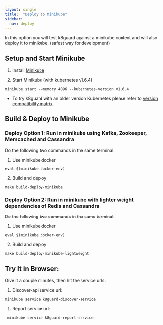 ```yaml
---
layout: single
title:  "Deploy to Minikube"
sidebar:
  nav: deploy
---
```




In this option you will test k8guard against a minikube context and will also deploy it to minikube. (safest way for development)

## Setup and Start Minikube
1. Install [Minikube](https://github.com/kubernetes/minikube/releases/tag/v0.20.0)

1. Start Minikube (with kubernetes v1.6.4)
```
minikube start --memory 4096 --kubernetes-version v1.6.4
```

* To try k8guard with an older version Kubernetes please refer to [version compatibility matrix](http://0.0.0.0:4000/deploy/versions/).


## Build & Deploy to Minikube

###  Deploy Option 1: Run in minikube using Kafka, Zookeeper, Memcached and Cassandra

Do the following two commands in the same terminal:

1. Use minikube docker
```
eval $(minikube docker-env)
```

2. Build and deploy
 ```
 make build-deploy-minikube
 ```

###  Deploy Option 2: Run in minikube with lighter weight dependencies of Redis and Cassandra

Do the following two commands in the same terminal:

1. Use minikube docker
```
eval $(minikube docker-env)
```

2. Build and deploy
 ```
 make build-deploy-minikube-lightweight
 ```


## Try It in Browser:

Give it a couple minutes, then hit the service urls:

1. Discover-api service url:
```
minikube service k8guard-discover-service
```
1. Report service url:
 ```
  minikube service k8guard-report-service
 ```
